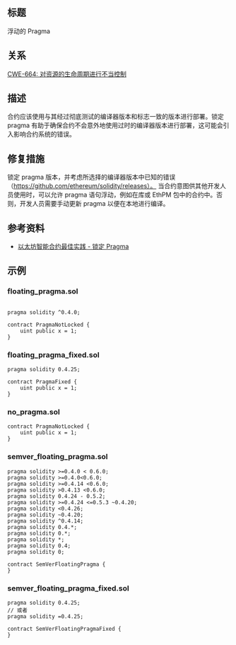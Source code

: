 ## 标题
浮动的 Pragma

## 关系
[CWE-664: 对资源的生命周期进行不当控制](https://cwe.mitre.org/data/definitions/664.html)

## 描述
合约应该使用与其经过彻底测试的编译器版本和标志一致的版本进行部署。锁定 pragma 有助于确保合约不会意外地使用过时的编译器版本进行部署，这可能会引入影响合约系统的错误。

## 修复措施
锁定 pragma 版本，并考虑所选择的编译器版本中已知的错误（https://github.com/ethereum/solidity/releases）。
当合约意图供其他开发人员使用时，可以允许 pragma 语句浮动，例如在库或 EthPM 包中的合约中。否则，开发人员需要手动更新 pragma 以便在本地进行编译。

## 参考资料
* [以太坊智能合约最佳实践 - 锁定 Pragma](https://consensys.github.io/smart-contract-best-practices/development-recommendations/solidity-specific/locking-pragmas/)
## 示例

### floating_pragma.sol
``` solidity

pragma solidity ^0.4.0;

contract PragmaNotLocked {
    uint public x = 1;
}
```

### floating_pragma_fixed.sol
``` solidity
pragma solidity 0.4.25;

contract PragmaFixed {
    uint public x = 1;
}
```

### no_pragma.sol
``` solidity
contract PragmaNotLocked {
    uint public x = 1;
}
```

### semver_floating_pragma.sol
``` solidity
pragma solidity >=0.4.0 < 0.6.0;
pragma solidity >=0.4.0<0.6.0;
pragma solidity >=0.4.14 <0.6.0;
pragma solidity >0.4.13 <0.6.0;
pragma solidity 0.4.24 - 0.5.2;
pragma solidity >=0.4.24 <=0.5.3 ~0.4.20;
pragma solidity <0.4.26;
pragma solidity ~0.4.20;
pragma solidity ^0.4.14;
pragma solidity 0.4.*;
pragma solidity 0.*;
pragma solidity *;
pragma solidity 0.4;
pragma solidity 0;

contract SemVerFloatingPragma {
}
```

### semver_floating_pragma_fixed.sol
``` solidity
pragma solidity 0.4.25;
// 或者
pragma solidity =0.4.25;

contract SemVerFloatingPragmaFixed {
}
```